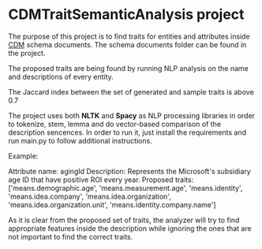 # CDMTraitSemanticAnalysis project


The purpose of this project is to find traits for entities and attributes inside [CDM](https://docs.microsoft.com/en-us/common-data-model/) schema documents.
The schema documents folder can be found in the project.

The proposed traits are being found by running NLP analysis on the name and descriptions of every entity.

The Jaccard index between the set of generated and sample traits is above 0.7

The project uses both **NLTK** and **Spacy** as NLP processing libraries in order to tokenize, stem, lemma and do vector-based comparison of the description sencences.
In order to run it, just install the requirements and run main.py to follow additional instructions.

Example:

Attribute name: agingId
Description: Represents the Microsoft's subsidiary age ID that have positive ROI every year.
Proposed traits: ['means.demographic.age', 'means.measurement.age', 'means.identity', 'means.idea.company', 'means.idea.organization', 'means.idea.organization.unit', 'means.identity.company.name']

As it is clear from the proposed set of traits, the analyzer will try to find appropriate features inside the description while ignoring the ones that are not important to find the correct traits.
